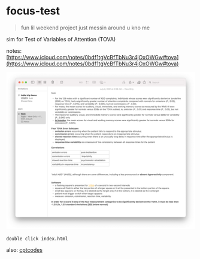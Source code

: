 # focus-test

> fun lil weekend project just messin around u kno me

sim for Test of Variables of Attention (TOVA)

notes: [https://www.icloud.com/notes/0bdf1tgVcBfTbNu3r4jOxOWGw#tova](https://www.icloud.com/notes/0bdf1tgVcBfTbNu3r4jOxOWGw#tova)

![](notes.png)


```
double click index.html
```

also: [cptcodes](https://github.com/bois-inc/cptcodes)
